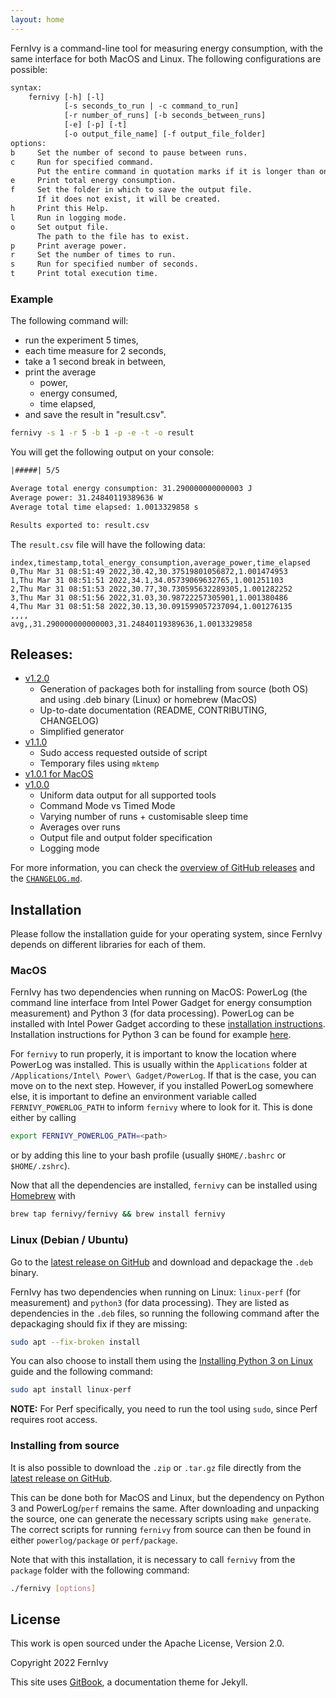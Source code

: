 ```yaml
---
layout: home
---
```


FernIvy is a command-line tool for measuring energy consumption, with the same interface for both MacOS and Linux. The following configurations are possible:

```txt
syntax:
    fernivy [-h] [-l]
            [-s seconds_to_run | -c command_to_run]
            [-r number_of_runs] [-b seconds_between_runs]
            [-e] [-p] [-t]
            [-o output_file_name] [-f output_file_folder]
options:
b     Set the number of second to pause between runs.
c     Run for specified command.
      Put the entire command in quotation marks if it is longer than one word.
e     Print total energy consumption.
f     Set the folder in which to save the output file.
      If it does not exist, it will be created.
h     Print this Help.
l     Run in logging mode.
o     Set output file.
      The path to the file has to exist.
p     Print average power.
r     Set the number of times to run.
s     Run for specified number of seconds.
t     Print total execution time.
```

### Example

The following command will:
* run the experiment 5 times,
* each time measure for 2 seconds,
* take a 1 second break in between,
* print the average
    * power,
    * energy consumed,
    * time elapsed,
* and save the result in "result.csv".

```bash
fernivy -s 1 -r 5 -b 1 -p -e -t -o result
```

You will get the following output on your console:

```txt
|#####| 5/5

Average total energy consumption: 31.290000000000003 J
Average power: 31.24840119389636 W
Average total time elapsed: 1.0013329858 s

Results exported to: result.csv
```

The `result.csv` file will have the following data:

```csv
index,timestamp,total_energy_consumption,average_power,time_elapsed
0,Thu Mar 31 08:51:49 2022,30.42,30.37519801056872,1.001474953
1,Thu Mar 31 08:51:51 2022,34.1,34.05739069632765,1.001251103
2,Thu Mar 31 08:51:53 2022,30.77,30.730595632289305,1.001282252
3,Thu Mar 31 08:51:56 2022,31.03,30.98722257305901,1.001380486
4,Thu Mar 31 08:51:58 2022,30.13,30.091599057237094,1.001276135
,,,,
avg,,31.290000000000003,31.24840119389636,1.0013329858
```

## Releases:

* <a href="https://github.com/fernivy/fernivy/releases/tag/v1.2.0" target="blank">v1.2.0</a>
    * Generation of packages both for installing from source (both OS) and using .deb binary (Linux) or homebrew (MacOS)
    * Up-to-date documentation (README, CONTRIBUTING, CHANGELOG)
    * Simplified generator
* <a href="https://github.com/fernivy/fernivy/releases/tag/v1.1.0" target="blank">v1.1.0</a>
    * Sudo access requested outside of script
    * Temporary files using `mktemp`
* <a href="https://github.com/fernivy/fernivy/releases/tag/v1.0.1-macos" target="blank">v1.0.1 for MacOS</a>
* <a href="https://github.com/fernivy/fernivy/releases/tag/v1.0.0" target="blank">v1.0.0</a>
    * Uniform data output for all supported tools
    * Command Mode vs Timed Mode
    * Varying number of runs + customisable sleep time
    * Averages over runs
    * Output file and output folder specification
    * Logging mode

For more information, you can check the <a href="https://github.com/fernivy/fernivy/releases" target="blank">overview of GitHub releases</a> and the <a href="https://github.com/fernivy/fernivy/blob/main/CHANGELOG.md" target="blank">`CHANGELOG.md`</a>.


## Installation

Please follow the installation guide for your operating system, since FernIvy depends on different libraries for each of them.

### MacOS

FernIvy has two dependencies when running on MacOS: PowerLog (the command line interface from Intel Power Gadget for energy consumption measurement) and Python 3 (for data processing). PowerLog can be installed with Intel Power Gadget according to these <a href="https://www.intel.com/content/www/us/en/developer/articles/tool/power-gadget.html" target="blank">installation instructions</a>. Installation instructions for Python 3 can be found for example <a href="https://docs.python-guide.org/starting/install3/osx/" target="blank">here</a>.

For `fernivy` to run properly, it is important to know the location where PowerLog was installed. This is usually within the `Applications` folder at `/Applications/Intel\ Power\ Gadget/PowerLog`. If that is the case, you can move on to the next step. However, if you installed PowerLog somewhere else, it is important to define an environment variable called `FERNIVY_POWERLOG_PATH` to inform `fernivy` where to look for it. This is done either by calling

```bash
export FERNIVY_POWERLOG_PATH=<path>
```

or by adding this line to your bash profile (usually `$HOME/.bashrc` or `$HOME/.zshrc`).

Now that all the dependencies are installed, `fernivy` can be installed using <a href="https://brew.sh" target="blank">Homebrew</a> with

```bash
brew tap fernivy/fernivy && brew install fernivy
```

### Linux (Debian / Ubuntu)

Go to the <a href="https://github.com/fernivy/fernivy/releases/latest" target="blank">latest release on GitHub</a> and download and depackage the `.deb` binary.

FernIvy has two dependencies when running on Linux: `linux-perf` (for measurement) and `python3` (for data processing). They are listed as dependencies in the `.deb` files, so running the following command after the depackaging should fix if they are missing:

```bash
sudo apt --fix-broken install
```

You can also choose to install them using the <a href="https://docs.python-guide.org/starting/install3/linux/" target="_blank">Installing Python 3 on Linux</a> guide and the following command:

```bash
sudo apt install linux-perf
```

**NOTE:** For Perf specifically, you need to run the tool using `sudo`, since Perf requires root access.

### Installing from source

It is also possible to download the `.zip` or `.tar.gz` file directly from the <a href="https://github.com/fernivy/fernivy/releases/latest" target="blank">latest release on GitHub</a>.

This can be done both for MacOS and Linux, but the dependency on Python 3 and PowerLog/`perf` remains the same. After downloading and unpacking the source, one can generate the necessary scripts using `make generate`. The correct scripts for running `fernivy` from source can then be found in either `powerlog/package` or `perf/package`.

Note that with this installation, it is necessary to call `fernivy` from the `package` folder with the following command:

```bash
./fernivy [options]
```

## License

This work is open sourced under the Apache License, Version 2.0.

Copyright 2022 FernIvy

This site uses <a href="https://github.com/sighingnow/jekyll-gitbook" target="_blank">GitBook</a>, a documentation theme for Jekyll.

[gitbook]: https://github.com/sighingnow/jekyll-gitbook
